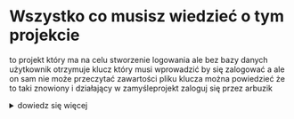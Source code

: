 # Wszystko co musisz wiedzieć o tym projekcie 
to projekt który ma na celu stworzenie logowania ale bez bazy danych użytkownik otrzymuje klucz który musi wprowadzić by się zalogować a ale on sam nie może przeczytać zawartości pliku klucza można powiedzieć że to taki znowiony i działający w zamyśleprojekt zaloguj się przez arbuzik

<details>
<summary>dowiedz się więcej</summary>
<p>Informacje o działaniu klucza.

klucz to spycialny plik zawierający kod z identyfikatorem przez który możesz się zalogować (zwykły użytkownik nie jest w stanie zobaczyć kodu w podglądzie w miejscu tórym przechowuje pliki ani nie może zobaczyć jego zawartośći po przez spycialne programy)  </p>
</details>
